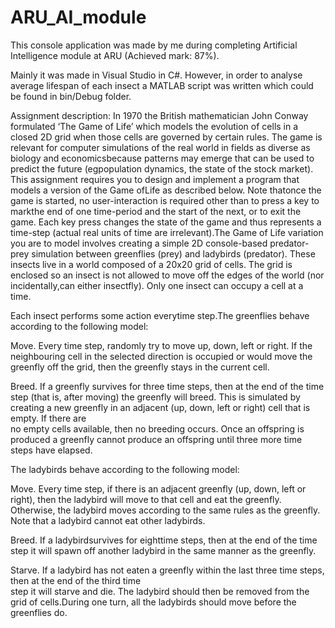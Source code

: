 # ARU_AI_module

This console application was made by me during completing Artificial Intelligence module at ARU (Achieved mark: 87%).

Mainly it was made in Visual Studio in C#. However, in order to analyse average lifespan of each insect a MATLAB script
was written which could be found in bin/Debug folder.

Assignment description:
In 1970 the British mathematician John Conway formulated ‘The Game of Life’ which models the evolution of
cells in a closed 2D grid when those cells are governed by certain rules. The game is relevant for computer
simulations of the real world in fields as diverse as biology and economicsbecause patterns may emerge that 
can be used to predict the future (egpopulation  dynamics,  the  state  of  the  stock  market).  This assignment 
requires  you  to  design and implement a program that models a version of the Game ofLife as described below. Note
thatonce the game is started, no user-interaction is required other than to press a key to markthe end of one time-period
and the start of the next, or to exit the game. Each key press changes  the  state  of  the  game  and  thus  represents 
a  time-step  (actual real units  of  time  are irrelevant).The  Game  of  Life  variation  you  are  to  model  involves
creating  a  simple  2D console-based predator-prey  simulation  between  greenflies  (prey)  and  ladybirds  (predator). 
These  insects live in  a  world  composed  of  a  20x20  grid  of  cells. The  grid  is  enclosed  so  an  insect  is  not 
allowed to move off the edges of the world (nor incidentally,can either insectfly). Only one insect can occupy a cell at a time.

Each insect performs some action everytime step.The greenflies behave according to the following model: 

Move.  Every  time  step,  randomly  try  to  move  up,  down,  left  or  right.  If  the neighbouring cell 
in the selected direction is occupied or would move the greenfly off the grid, then the greenfly stays in the current cell.

Breed. If a greenfly survives for three time steps, then at the end of the time step (that is, after moving) the greenfly will breed.
This is simulated by creating a new greenfly in  an  adjacent  (up,  down,  left  or  right)  cell  that  is  empty.  If  there  are  
no  empty  cells available,  then  no  breeding  occurs. Once  an  offspring  is  produced  a  greenfly  cannot produce an offspring 
until three more time steps have elapsed.

The ladybirds behave according to the following model:

Move. Every  time  step,  if  there  is  an  adjacent  greenfly  (up,  down,  left  or  right),  then the ladybird will move to that cell 
and eat the greenfly. Otherwise, the ladybird moves according  to  the  same  rules  as  the  greenfly.  Note  that  a  ladybird  cannot 
eat  other ladybirds.

Breed. If a ladybirdsurvives for eighttime steps, then at the end of the time step it will spawn off another ladybird in the same manner as
the greenfly.

Starve.  If  a  ladybird  has  not  eaten  a  greenfly  within  the  last  three  time  steps,  then  at the  end  of  the  third  time  
step  it  will  starve  and  die.  The  ladybird  should  then  be removed from the grid of cells.During one turn, all the ladybirds should 
move before the greenflies do.
